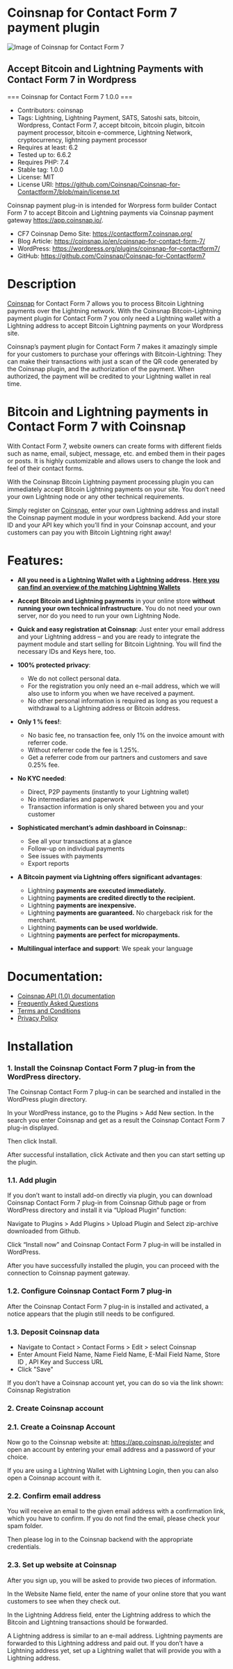 # Coinsnap for Contact Form 7 payment plugin #
![Image of Coinsnap for Contact Form 7](https://coinsnap.io/wp-content/uploads/2024/03/contactform7-plugin.png)
## Accept Bitcoin and Lightning Payments with Contact Form 7 in Wordpress ##

=== Coinsnap for Contact Form 7 1.0.0 ===

* Contributors: coinsnap
* Tags: Lightning, Lightning Payment, SATS, Satoshi sats, bitcoin, Wordpress, Contact Form 7, accept bitcoin, bitcoin plugin, bitcoin payment processor, bitcoin e-commerce, Lightning Network, cryptocurrency, lightning payment processor
* Requires at least: 6.2
* Tested up to: 6.6.2
* Requires PHP: 7.4
* Stable tag: 1.0.0
* License: MIT
* License URI: https://github.com/Coinsnap/Coinsnap-for-Contactform7/blob/main/license.txt

Coinsnap payment plug-in is intended for Worpress form builder Contact Form 7 to accept Bitcoin and Lightning payments via Coinsnap payment gateway https://app.coinsnap.io/.

* CF7 Coinsnap Demo Site: https://contactform7.coinsnap.org/
* Blog Article: https://coinsnap.io/en/coinsnap-for-contact-form-7/
* WordPress: https://wordpress.org/plugins/coinsnap-for-contactform7/
* GitHub: https://github.com/Coinsnap/Coinsnap-for-Contactform7

# Description #

[Coinsnap](https://coinsnap.io/en/) for Contact Form 7 allows you to process Bitcoin Lightning payments over the Lightning network. 
With the Coinsnap Bitcoin-Lightning payment plugin for Contact Form 7 you only need a Lightning wallet with a Lightning address to accept Bitcoin Lightning payments on your Wordpress site.

Coinsnap’s payment plugin for Contact Form 7 makes it amazingly simple for your customers to purchase your offerings with Bitcoin-Lightning: They can make their transactions with just a scan of the QR code generated by the Coinsnap plugin, and the authorization of the payment. 
When authorized, the payment will be credited to your Lightning wallet in real time. 

# Bitcoin and Lightning payments in Contact Form 7 with Coinsnap #

With Contact Form 7, website owners can create forms with different fields such as name, email, subject, message, etc. and embed them in their pages or posts. It is highly customizable and allows users to change the look and feel of their contact forms.

With the Coinsnap Bitcoin Lightning payment processing plugin you can immediately accept Bitcoin Lightning payments on your site. You don’t need your own Lightning node or any other technical requirements.

Simply register on [Coinsnap](https://app.coinsnap.io/register), enter your own Lightning address and install the Coinsnap payment module in your wordpress backend. Add your store ID and your API key which you’ll find in your Coinsnap account, and your customers can pay you with Bitcoin Lightning right away!

# Features: #

* **All you need is a Lightning Wallet with a Lightning address. [Here you can find an overview of the matching Lightning Wallets](https://coinsnap.io/en/lightning-wallet-with-lightning-address/)**

* **Accept Bitcoin and Lightning payments** in your online store **without running your own technical infrastructure.** You do not need your own server, nor do you need to run your own Lightning Node.

* **Quick and easy registration at Coinsnap**: Just enter your email address and your Lightning address – and you are ready to integrate the payment module and start selling for Bitcoin Lightning. You will find the necessary IDs and Keys here, too.

* **100% protected privacy**:
    * We do not collect personal data.
    * For the registration you only need an e-mail address, which we will also use to inform you when we have received a payment.
    * No other personal information is required as long as you request a withdrawal to a Lightning address or Bitcoin address.

* **Only 1 % fees!**:
    * No basic fee, no transaction fee, only 1% on the invoice amount with referrer code.
    * Without referrer code the fee is 1.25%.
    * Get a referrer code from our partners and customers and save 0.25% fee.

* **No KYC needed**:
    * Direct, P2P payments (instantly to your Lightning wallet)
    * No intermediaries and paperwork
    * Transaction information is only shared between you and your customer

* **Sophisticated merchant’s admin dashboard in Coinsnap:**:
    * See all your transactions at a glance
    * Follow-up on individual payments
    * See issues with payments
    * Export reports

* **A Bitcoin payment via Lightning offers significant advantages**:
    * Lightning **payments are executed immediately.**
    * Lightning **payments are credited directly to the recipient.**
    * Lightning **payments are inexpensive.**
    * Lightning **payments are guaranteed.** No chargeback risk for the merchant.
    * Lightning **payments can be used worldwide.**
    * Lightning **payments are perfect for micropayments.**

* **Multilingual interface and support**: We speak your language


# Documentation: #

* [Coinsnap API (1.0) documentation](https://docs.coinsnap.io/)
* [Frequently Asked Questions](https://coinsnap.io/en/faq/) 
* [Terms and Conditions](https://coinsnap.io/en/general-terms-and-conditions/)
* [Privacy Policy](https://coinsnap.io/en/privacy/)


# Installation #

### 1. Install the Coinsnap Contact Form 7 plug-in from the WordPress directory. ###

The Coinsnap Contact Form 7 plug-in can be searched and installed in the WordPress plugin directory.

In your WordPress instance, go to the Plugins > Add New section.
In the search you enter Coinsnap and get as a result the Coinsnap Contact Form 7 plug-in displayed.

Then click Install.

After successful installation, click Activate and then you can start setting up the plugin.

### 1.1. Add plugin ###

If you don’t want to install add-on directly via plugin, you can download Coinsnap Contact Form 7 plug-in from Coinsnap Github page or from WordPress directory and install it via “Upload Plugin” function:

Navigate to Plugins > Add Plugins > Upload Plugin and Select zip-archive downloaded from Github.

Click “Install now” and Coinsnap Contact Form 7 plug-in will be installed in WordPress.

After you have successfully installed the plugin, you can proceed with the connection to Coinsnap payment gateway.

### 1.2. Configure Coinsnap Contact Form 7 plug-in ###

After the Coinsnap Contact Form 7 plug-in is installed and activated, a notice appears that the plugin still needs to be configured.

### 1.3. Deposit Coinsnap data ###

* Navigate to Contact > Contact Forms > Edit > select Coinsnap
* Enter Amount Field Name, Name Field Name, E-Mail Field Name, Store ID , API Key and Success URL
* Click "Save"

If you don’t have a Coinsnap account yet, you can do so via the link shown: Coinsnap Registration

### 2. Create Coinsnap account ####

### 2.1. Create a Coinsnap Account ####

Now go to the Coinsnap website at: https://app.coinsnap.io/register and open an account by entering your email address and a password of your choice.

If you are using a Lightning Wallet with Lightning Login, then you can also open a Coinsnap account with it.

### 2.2. Confirm email address ####

You will receive an email to the given email address with a confirmation link, which you have to confirm. If you do not find the email, please check your spam folder.

Then please log in to the Coinsnap backend with the appropriate credentials.

### 2.3. Set up website at Coinsnap ###

After you sign up, you will be asked to provide two pieces of information.

In the Website Name field, enter the name of your online store that you want customers to see when they check out.

In the Lightning Address field, enter the Lightning address to which the Bitcoin and Lightning transactions should be forwarded.

A Lightning address is similar to an e-mail address. Lightning payments are forwarded to this Lightning address and paid out. If you don’t have a Lightning address yet, set up a Lightning wallet that will provide you with a Lightning address.

